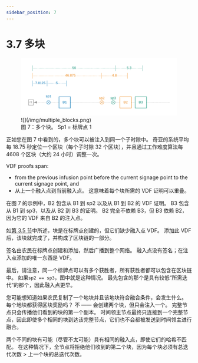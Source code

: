 ```yaml
---
sidebar_position: 7
---
```


# 3.7 多块

<figure>
<img src="/img/multiple_blocks.png" alt="drawing"/>
![](/img/multiple_blocks.png)

<figcaption>
图 7：多个块。 Sp1 = 标牌点 1
</figcaption>
</figure>

正如您在图 7 中看到的，多个块可以被注入到同一个子时隙中。 奇亚的系统平均每 18.75 秒定位一个区块（每个子时隙 32 个区块），并且通过工作难度算法每 4608 个区块（大约 24 小时）调整一次。

VDF proofs span:

- from the previous infusion point before the current signage point to the current signage point, and
- 从上一个融入点到当前融入点。 这意味着每个块所需的 VDF 证明可以重叠。

在图 7 的示例中，B2 包含从 B1 到 sp2 以及从 B1 到 B2 的 VDF 证明。 B3 包含从 B1 到 sp3，以及从 B2 到 B3 的证明。 B2 完全不依赖 B3，但 B3 依赖 B2，因为它的 VDF 来自 B2 的注入点。

如[第 3.5 节](/docs/03consensus/signage_points_and_infusion_points "Section 3.5: Signage Points and Infusion Points")中所述，块是在标牌点创建的，但它们缺少融入点 VDF。 添加此 VDF 后，该块就完成了，并构成了区块链的一部分。

签名由农民在标牌点创建和添加，然后广播到整个网络。 融入点没有签名；在注入点添加的唯一东西是 VDF。

最后，请注意，同一个标牌点可以有多个获胜者，所有获胜者都可以包含在区块链中。 如果`sp2 == sp3`，图中就是这种情况。 最先包含的那个是具有较低“所需迭代”的那个，因此融入点更早。

您可能想知道如果农民复制了一个地块并且该地块符合融合条件，会发生什么。 每个地块都获得区块奖励吗？ 不 —— 会创建两个块，但只会注入一个。 完整节点只会传播他们看到的块的第一个副本。 时间领主节点最终只连接到一个完整节点，因此即使多个相同的块到达该完整节点，它们也不会都被发送到时间领主进行融合。

两个不同的块有可能（尽管不太可能）具有相同的融入点，即使它们的哈希不匹配。 在这种情况下，全节点将拒绝他们收到的第二个块，因为每个块必须有总迭代次数 > 上一个块的总迭代次数。

